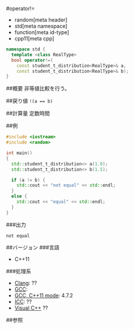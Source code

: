#operator!=
* random[meta header]
* std[meta namespace]
* function[meta id-type]
* cpp11[meta cpp]

```cpp
namespace std {
  template <class RealType>
  bool operator!=(
    const student_t_distribution<RealType>& a,
    const student_t_distribution<RealType>& b);
}
```

##概要
非等値比較を行う。


##戻り値
`!(a == b)`


##計算量
定数時間


##例
```cpp
#include <iostream>
#include <random>

int main()
{
  std::student_t_distribution<> a(1.0);
  std::student_t_distribution<> b(1.5);

  if (a != b) {
    std::cout << "not equal" << std::endl;
  }
  else {
    std::cout << "equal" << std::endl;
  }
}
```

###出力
```
not equal
```

##バージョン
###言語
- C++11

###処理系
- [Clang](/implementation.md#clang): ??
- [GCC](/implementation.md#gcc): 
- [GCC, C++11 mode](/implementation.md#gcc): 4.7.2
- [ICC](/implementation.md#icc): ??
- [Visual C++](/implementation.md#visual_cpp) ??


##参照


